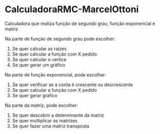 # CalculadoraRMC-MarcelOttoni
Calculadora que realiza função de segundo grau, função exponencial e matriz

Na parte de função de segundo grau pode escolher:
1. Se quer calcular as raizes
2. Se quer calcular a função com X pedido
3. Se quer calcular o vertice
4. Se quer gerar um gráfico

Na parte de função exponencial, pode escolher:
1. Se quer verificar se a conta é crescente ou descrescente
2. Se quer calcular a função com X pedido
3. Se quer gerar gráfico

Na parte da matriz, pode escolher:
1. Se quer descobrir a determinante da matriz
2. Se quer multiplicar as matrizes
3. Se quer fazer uma matriz transposta
